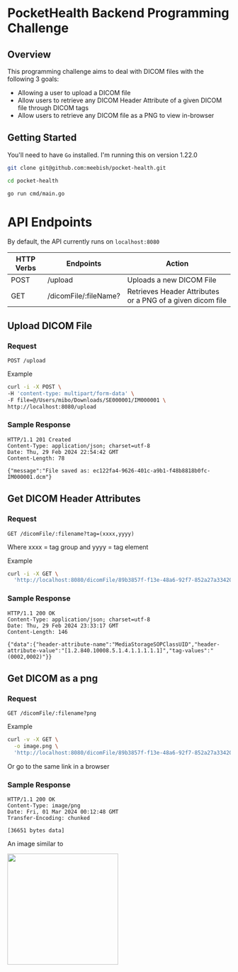 # PocketHealth Backend Programming Challenge

## Overview

This programming challenge aims to deal with DICOM files with the following 3 goals:

* Allowing a user to upload a DICOM file
* Allow users to retrieve any DICOM Header Attribute of a given DICOM file through DICOM tags
* Allow users to retrieve any DICOM file as a PNG to view in-browser

## Getting Started

You'll need to have `Go` installed. I'm running this on version 1.22.0

```sh
git clone git@github.com:meebish/pocket-health.git

cd pocket-health

go run cmd/main.go
```

# API Endpoints
By default, the API currently runs on `localhost:8080`

| HTTP Verbs | Endpoints | Action |
| --- | --- | --- |
| POST | /upload | Uploads a new DICOM File |
| GET | /dicomFile/:fileName? | Retrieves Header Attributes or a PNG of a given dicom file |


## Upload DICOM File
### Request
`POST /upload`

Example
```sh
curl -i -X POST \
-H 'content-type: multipart/form-data' \
-F file=@/Users/mibo/Downloads/SE000001/IM000001 \
http://localhost:8080/upload
```

### Sample Response
```
HTTP/1.1 201 Created
Content-Type: application/json; charset=utf-8
Date: Thu, 29 Feb 2024 22:54:42 GMT
Content-Length: 78

{"message":"File saved as: ec122fa4-9626-401c-a9b1-f48b8818b0fc-IM000001.dcm"}
```

## Get DICOM Header Attributes
### Request
`GET /dicomFile/:filename?tag=(xxxx,yyyy)`

Where xxxx = tag group and yyyy = tag element

Example
```sh
curl -i -X GET \
  'http://localhost:8080/dicomFile/89b3857f-f13e-48a6-92f7-852a27a33420-IM000001.dcm?tag=(0002%2C0002)'
```

### Sample Response
```
HTTP/1.1 200 OK
Content-Type: application/json; charset=utf-8
Date: Thu, 29 Feb 2024 23:33:17 GMT
Content-Length: 146

{"data":{"header-attribute-name":"MediaStorageSOPClassUID","header-attribute-value":"[1.2.840.10008.5.1.4.1.1.1.1.1]","tag-values":"(0002,0002)"}}
```

## Get DICOM as a png
### Request
`GET /dicomFile/:filename?png`

Example
```sh
curl -v -X GET \
  -o image.png \
  'http://localhost:8080/dicomFile/89b3857f-f13e-48a6-92f7-852a27a33420-IM000001.dcm?png'
```

Or go to the same link in a browser

### Sample Response
```
HTTP/1.1 200 OK
Content-Type: image/png
Date: Fri, 01 Mar 2024 00:12:48 GMT
Transfer-Encoding: chunked

[36651 bytes data]
```

An image similar to

<img src="https://github.com/meebish/pocket-health/assets/77037765/fe62b912-68f9-4f6b-b10a-ef09a5f0486b.png" width="250">
